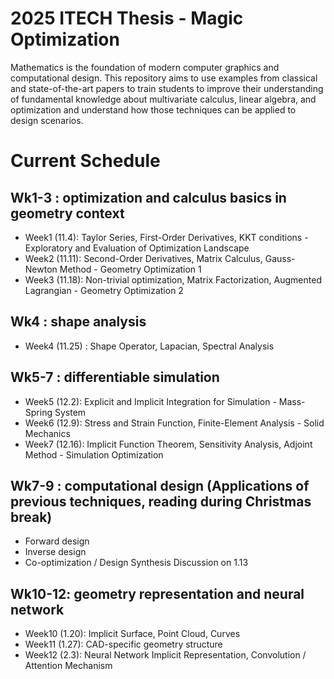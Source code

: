 # 2025 ITECH Thesis - Magic Optimization
Mathematics is the foundation of modern computer graphics and computational design. This repository aims to use examples from classical and state-of-the-art papers to train students to improve their understanding of fundamental knowledge about multivariate calculus, linear algebra, and optimization and understand how those techniques can be applied to design scenarios.

# Current Schedule

## Wk1-3 : optimization and calculus basics in geometry context
- Week1 (11.4): Taylor Series, First-Order Derivatives, KKT conditions - Exploratory and Evaluation of Optimization Landscape
- Week2 (11.11): Second-Order Derivatives, Matrix Calculus, Gauss-Newton Method - Geometry Optimization 1
- Week3 (11.18): Non-trivial optimization, Matrix Factorization, Augmented Lagrangian - Geometry Optimization 2 

## Wk4 : shape analysis
- Week4 (11.25) : Shape Operator, Lapacian, Spectral Analysis
  
## Wk5-7 : differentiable simulation
- Week5 (12.2): Explicit and Implicit Integration for Simulation - Mass-Spring System
- Week6 (12.9): Stress and Strain Function, Finite-Element Analysis - Solid Mechanics
- Week7 (12.16): Implicit Function Theorem, Sensitivity Analysis, Adjoint Method - Simulation Optimization 

## Wk7-9 : computational design (Applications of previous techniques, reading during Christmas break)
- Forward design
- Inverse design
- Co-optimization / Design Synthesis
Discussion on 1.13

## Wk10-12: geometry representation and neural network
- Week10 (1.20): Implicit Surface, Point Cloud, Curves
- Week11 (1.27): CAD-specific geometry structure
- Week12 (2.3): Neural Network Implicit Representation, Convolution / Attention Mechanism
